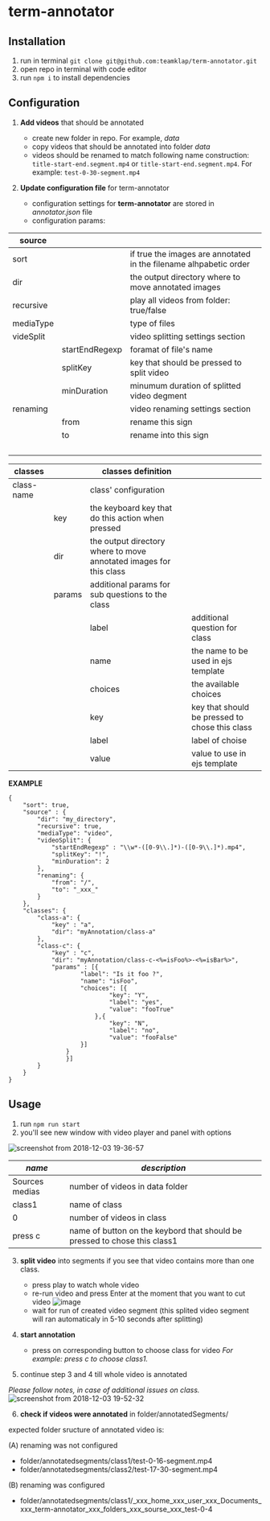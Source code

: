 # term-annotator

## Installation

1. run in terminal `git clone git@github.com:teamklap/term-annotator.git`
2. open repo in terminal with code editor
3. run `npm i` to install dependencies

## Configuration

1. **Add videos** that should be annotated
	- create new folder in repo. For example, *data*
	- copy videos that should be annotated into folder *data*
	- videos should be renamed to match following name construction: `title-start-end.segment.mp4` or `title-start-end.segment.mp4`. For example: `test-0-30-segment.mp4`

2. **Update configuration file** for term-annotator
	- configuration settings for **term-annotator** are stored in *annotator.json* file
	- configuration params: 
	
	
source |   |  
-- | -- | --
sort |   | if true the images are annotated in the filename alhpabetic order
dir |   | the output directory where to move annotated images
recursive |   | play all videos from folder: true/false
mediaType |   | type of files
videSplit |   | video splitting settings section
  | startEndRegexp | foramat of file's name
  | splitKey | key that should be pressed to split video
  | minDuration | minumum duration of splitted video degment
renaming |   | video renaming settings section
  | from | rename this sign
  | to | rename into this sign
  |   |  


classes |   | classes definition |  
-- | -- | -- | --
class-name |   | class' configuration |  
  | key | the keyboard key that do this action when pressed |  
  | dir | the output directory where to move annotated images for this class |  
  | params | additional params for sub questions to the class |  
  |   | label | additional question for class
  |   | name | the name to be used in ejs template
  |   | choices | the available choices
  |   | key | key that should be pressed to chose this class
  |   | label | label of choise
  |   | value | value to use in ejs template

**EXAMPLE**	
```
{
	"sort": true,
	"source" : {
		"dir": "my_directory",
		"recursive": true,
		"mediaType": "video",
		"videoSplit": {
			"startEndRegexp" : "\\w*-([0-9\\.]*)-([0-9\\.]*).mp4",
			"splitKey": "!",
			"minDuration": 2
		},
		"renaming": {
			"from": "/",
			"to": "_xxx_"
		}
	},
	"classes": {
		"class-a": {
			"key" : "a",
			"dir": "myAnnotation/class-a"
		},
		"class-c": {
			"key" : "c",
			"dir": "myAnnotation/class-c-<%=isFoo%>-<%=isBar%>",
			"params" : [{
					"label": "Is it foo ?",
					"name": "isFoo",
					"choices": [{
							"key": "Y",
							"label": "yes",
							"value": "fooTrue"
						},{
							"key": "N",
							"label": "no",
							"value": "fooFalse"
					}]
				}
				}]
		}
	}
}
```

## Usage

1. run `npm run start`
2. you'll see new window with video player and panel with options

![screenshot from 2018-12-03 19-36-57](https://user-images.githubusercontent.com/30548447/49390958-fecbe180-f732-11e8-9420-40c1b251aad2.png)

_name_ | _description_
-- | --
Sources medias | number of videos in data folder
class1 | name of class
0 | number of videos in class 
press c | name of button on the keybord that should be pressed to chose this class1 |  

3. **split video** into segments if you see that video contains more than one class.
   - press play to watch whole video
   - re-run video and press Enter at the moment that you want to cut video
   ![image](https://user-images.githubusercontent.com/30548447/49391086-54a08980-f733-11e8-981a-99871c05eb54.png)
   - wait for run of created video segment (this splited video segment will ran automaticaly in 5-10 seconds after splitting)

4. **start annotation**
   - press on corresponding button to choose class for video
_For example: press c to choose class1._ 

5. continue step 3 and 4 till whole video is annotated

_Please follow notes, in case of additional issues on class._
![screenshot from 2018-12-03 19-52-32](https://user-images.githubusercontent.com/30548447/49391740-30de4300-f735-11e8-837c-fde97e3c3d09.png)

6. **check if videos were annotated** in folder/annotatedSegments/

expected folder sructure of annotated video is: 

(A) renaming was not configured
- folder/annotatedsegments/class1/test-0-16-segment.mp4
- folder/annotatedsegments/class2/test-17-30-segment.mp4

(B) renaming was configured

- folder/annotatedsegments/class1/_xxx_home_xxx_user_xxx_Documents_xxx_term-annotator_xxx_folders_xxx_sourse_xxx_test-0-4
